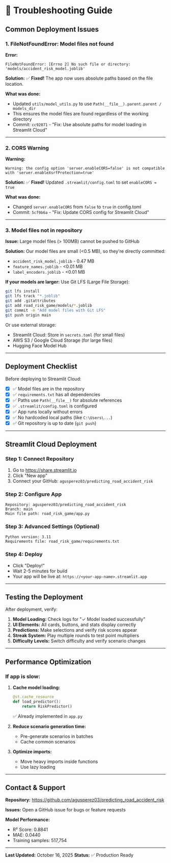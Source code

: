 # 🔧 Troubleshooting Guide

## Common Deployment Issues

### 1. FileNotFoundError: Model files not found

**Error:**
```
FileNotFoundError: [Errno 2] No such file or directory: 'models/accident_risk_model.joblib'
```

**Solution:**
✅ **Fixed!** The app now uses absolute paths based on the file location.

**What was done:**
- Updated `utils/model_utils.py` to use `Path(__file__).parent.parent / models_dir`
- This ensures the model files are found regardless of the working directory
- Commit: `cc92071` - "Fix: Use absolute paths for model loading in Streamlit Cloud"

---

### 2. CORS Warning

**Warning:**
```
Warning: the config option 'server.enableCORS=false' is not compatible with 'server.enableXsrfProtection=true'
```

**Solution:**
✅ **Fixed!** Updated `.streamlit/config.toml` to set `enableCORS = true`

**What was done:**
- Changed `server.enableCORS` from `false` to `true` in config.toml
- Commit: `5cf9b6a` - "Fix: Update CORS config for Streamlit Cloud"

---

### 3. Model files not in repository

**Issue:** Large model files (> 100MB) cannot be pushed to GitHub

**Solution:**
Our model files are small (<0.5 MB), so they're directly committed:
- `accident_risk_model.joblib` - 0.47 MB
- `feature_names.joblib` - <0.01 MB
- `label_encoders.joblib` - <0.01 MB

**If your models are larger:**
Use Git LFS (Large File Storage):
```bash
git lfs install
git lfs track "*.joblib"
git add .gitattributes
git add road_risk_game/models/*.joblib
git commit -m "Add model files with Git LFS"
git push origin main
```

Or use external storage:
- Streamlit Cloud: Store in `secrets.toml` (for small files)
- AWS S3 / Google Cloud Storage (for large files)
- Hugging Face Model Hub

---

## Deployment Checklist

Before deploying to Streamlit Cloud:

- [x] ✅ Model files are in the repository
- [x] ✅ `requirements.txt` has all dependencies
- [x] ✅ Paths use `Path(__file__)` for absolute references
- [x] ✅ `.streamlit/config.toml` is configured
- [x] ✅ App runs locally without errors
- [x] ✅ No hardcoded local paths (like `C:\Users\...`)
- [x] ✅ Git repository is up to date (`git push`)

---

## Streamlit Cloud Deployment

### Step 1: Connect Repository
1. Go to https://share.streamlit.io
2. Click "New app"
3. Connect your GitHub: `agusperez03/predicting_road_accident_risk`

### Step 2: Configure App
```
Repository: agusperez03/predicting_road_accident_risk
Branch: main
Main file path: road_risk_game/app.py
```

### Step 3: Advanced Settings (Optional)
```
Python version: 3.11
Requirements file: road_risk_game/requirements.txt
```

### Step 4: Deploy
- Click "Deploy!"
- Wait 2-5 minutes for build
- Your app will be live at: `https://<your-app-name>.streamlit.app`

---

## Testing the Deployment

After deployment, verify:

1. **Model Loading:** Check logs for "✓ Model loaded successfully"
2. **UI Elements:** All cards, buttons, and stats display correctly
3. **Predictions:** Make selections and verify risk scores appear
4. **Streak System:** Play multiple rounds to test point multipliers
5. **Difficulty Levels:** Switch difficulty and verify scenario changes

---

## Performance Optimization

### If app is slow:

1. **Cache model loading:**
   ```python
   @st.cache_resource
   def load_predictor():
       return RiskPredictor()
   ```
   ✅ Already implemented in `app.py`

2. **Reduce scenario generation time:**
   - Pre-generate scenarios in batches
   - Cache common scenarios

3. **Optimize imports:**
   - Move heavy imports inside functions
   - Use lazy loading

---

## Contact & Support

**Repository:** https://github.com/agusperez03/predicting_road_accident_risk

**Issues:** Open a GitHub issue for bugs or feature requests

**Model Performance:**
- R² Score: 0.8841
- MAE: 0.0440
- Training samples: 517,754

---

**Last Updated:** October 16, 2025
**Status:** ✅ Production Ready
